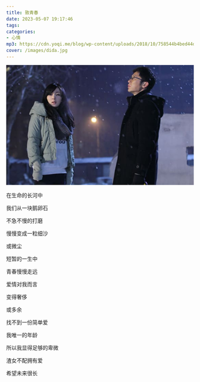 ```yaml
---
title: 致青春
date: 2023-05-07 19:17:46
tags: 
categories:
- 心情
mp3: https://cdn.yoqi.me/blog/wp-content/uploads/2018/10/758544b4bed44dd47d9c60803caf3db5.mp3
cover: /images/dida.jpg
---
```

![](/images/dida.jpg)



在生命的长河中

我们从一块鹅卵石

不急不慢的打磨

慢慢变成一粒细沙

或微尘


短暂的一生中

青春慢慢走远

爱情对我而言

变得奢侈

或多余


找不到一份简单爱

我唯一的年龄

所以我显得足够的卑微

渣女不配拥有爱

希望未来很长
